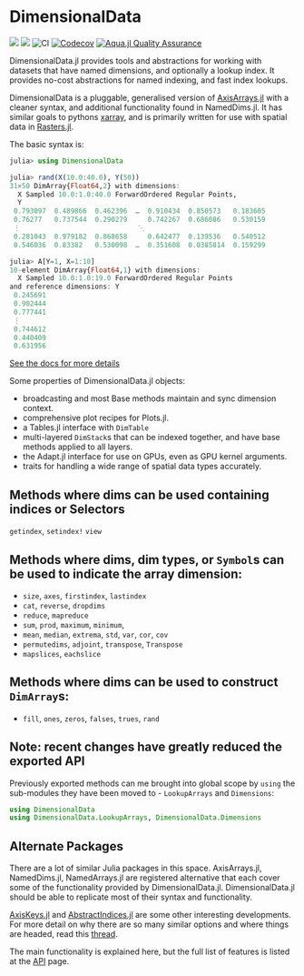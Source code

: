 # DimensionalData

[![](https://img.shields.io/badge/docs-stable-blue.svg)](https://rafaqz.github.io/DimensionalData.jl/stable)
[![](https://img.shields.io/badge/docs-dev-blue.svg)](https://rafaqz.github.io/DimensionalData.jl/dev)
![CI](https://github.com/rafaqz/DimensionalData.jl/workflows/CI/badge.svg)
[![Codecov](https://codecov.io/gh/rafaqz/DimensionalData.jl/branch/master/graph/badge.svg)](https://codecov.io/gh/rafaqz/DimensionalData.jl)
[![Aqua.jl Quality Assurance](https://img.shields.io/badge/Aqua.jl-%F0%9F%8C%A2-aqua.svg)](https://github.com/JuliaTesting/Aqua.jl)

DimensionalData.jl provides tools and abstractions for working with datasets
that have named dimensions, and optionally a lookup index. It provides no-cost
abstractions for named indexing, and fast index lookups.

DimensionalData is a pluggable, generalised version of
[AxisArrays.jl](https://github.com/JuliaArrays/AxisArrays.jl) with a cleaner
syntax, and additional functionality found in NamedDims.jl. It has similar goals
to pythons [xarray](http://xarray.pydata.org/en/stable/), and is primarily
written for use with spatial data in [Rasters.jl](https://github.com/rafaqz/Rasters.jl).

The basic syntax is:

```julia
julia> using DimensionalData

julia> rand(X(10.0:40.0), Y(50))
31×50 DimArray{Float64,2} with dimensions:
  X Sampled 10.0:1.0:40.0 ForwardOrdered Regular Points,
  Y
 0.793097  0.489866  0.462396  …  0.910434  0.850573   0.183605
 0.76277   0.737544  0.290279     0.742267  0.686086   0.530159
 ⋮                             ⋱
 0.281043  0.979182  0.868658     0.642477  0.139536   0.540512
 0.546036  0.83382   0.530098  …  0.351608  0.0385814  0.159299

julia> A[Y=1, X=1:10]
10-element DimArray{Float64,1} with dimensions:
  X Sampled 10.0:1.0:19.0 ForwardOrdered Regular Points
and reference dimensions: Y
 0.245691
 0.902444
 0.777441
 ⋮
 0.744612
 0.440409
 0.631956
```

[See the docs for more details](https://rafaqz.github.io/DimensionalData.jl/stable)

Some properties of DimensionalData.jl objects:
- broadcasting and most Base methods maintain and sync dimension context.
- comprehensive plot recipes for Plots.jl.
- a Tables.jl interface with `DimTable`
- multi-layered `DimStack`s that can be indexed together, 
    and have base methods applied to all layers.
- the Adapt.jl interface for use on GPUs, even as GPU kernel arguments.
- traits for handling a wide range of spatial data types accurately.

## Methods where dims can be used containing indices or Selectors

`getindex`, `setindex!` `view`

## Methods where dims, dim types, or `Symbol`s can be used to indicate the array dimension:

- `size`, `axes`, `firstindex`, `lastindex`
- `cat`, `reverse`, `dropdims`
- `reduce`, `mapreduce`
- `sum`, `prod`, `maximum`, `minimum`,
- `mean`, `median`, `extrema`, `std`, `var`, `cor`, `cov`
- `permutedims`, `adjoint`, `transpose`, `Transpose`
- `mapslices`, `eachslice`

## Methods where dims can be used to construct `DimArray`s:
- `fill`, `ones`, `zeros`, `falses`, `trues`, `rand`

## **Note**: recent changes have greatly reduced the exported API

Previously exported methods can me brought into global scope by `using`
the sub-modules they have been moved to - `LookupArrays` and `Dimensions`:

```julia
using DimensionalData
using DimensionalData.LookupArrays, DimensionalData.Dimensions
```

## Alternate Packages

There are a lot of similar Julia packages in this space. AxisArrays.jl, NamedDims.jl, NamedArrays.jl are registered alternative that each cover some of the functionality provided by DimensionalData.jl. DimensionalData.jl should be able to replicate most of their syntax and functionality.

[AxisKeys.jl](https://github.com/mcabbott/AxisKeys.jl) and [AbstractIndices.jl](https://github.com/Tokazama/AbstractIndices.jl) are some other interesting developments. For more detail on why there are so many similar options and where things are headed, read this [thread](https://github.com/JuliaCollections/AxisArraysFuture/issues/1).

The main functionality is explained here, but the full list of features is
listed at the [API](@ref) page.
